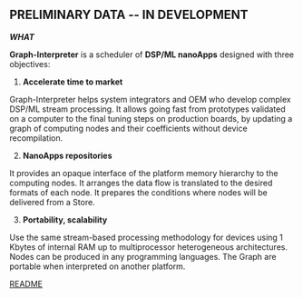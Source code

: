## PRELIMINARY DATA -- IN DEVELOPMENT 

***WHAT***

**Graph-Interpreter** is a scheduler of **DSP/ML nanoApps** designed with three objectives: 

1. **Accelerate time to market**

Graph-Interpreter helps system integrators and OEM who develop complex DSP/ML stream processing. It allows going fast from prototypes validated on a computer to the final tuning steps on production boards, by updating a graph of computing nodes and their coefficients without device recompilation.  

2. **NanoApps repositories**

It provides an opaque interface of the platform memory hierarchy to the computing nodes. It arranges the data flow is translated to the desired formats of each node. It prepares the conditions where nodes will be delivered from a Store. 

3. **Portability, scalability**

Use the same stream-based processing methodology for devices using 1 Kbytes of internal RAM up to multiprocessor heterogeneous architectures. Nodes can be produced in any programming languages. The Graph are portable when interpreted on another platform.

 [README](stream_doc/Interpreter.md)
